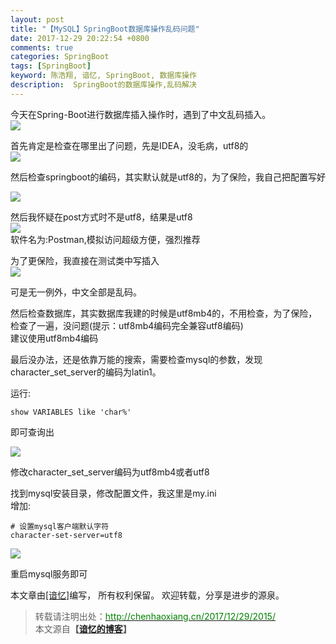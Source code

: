 ```yaml
---
layout: post
title: "【MySQL】SpringBoot数据库操作乱码问题"
date: 2017-12-29 20:22:54 +0800
comments: true
categories: SpringBoot
tags: [SpringBoot]
keyword: 陈浩翔, 谙忆, SpringBoot, 数据库操作
description:  SpringBoot的数据库操作,乱码解决
---
```


今天在Spring-Boot进行数据库插入操作时，遇到了中文乱码插入。    
![](https://i.imgur.com/FgEyjqk.png)  

首先肯定是检查在哪里出了问题，先是IDEA，没毛病，utf8的  
![](https://i.imgur.com/2cdHV8K.png)  

然后检查springboot的编码，其实默认就是utf8的，为了保险，我自己把配置写好  

![](https://i.imgur.com/PvM5AdF.png)  

然后我怀疑在post方式时不是utf8，结果是utf8  
![](https://i.imgur.com/SCZKlpn.png)  
软件名为:Postman,模拟访问超级方便，强烈推荐  

为了更保险，我直接在测试类中写插入  
![](https://i.imgur.com/CGIvmNx.png)  

可是无一例外，中文全部是乱码。  

然后检查数据库，其实数据库我建的时候是utf8mb4的，不用检查，为了保险，检查了一遍，没问题(提示：utf8mb4编码完全兼容utf8编码)  
建议使用utf8mb4编码  

最后没办法，还是依靠万能的搜索，需要检查mysql的参数，发现character_set_server的编码为latin1。  

运行:
```
show VARIABLES like 'char%'
```
即可查询出  

![](https://i.imgur.com/Qo557ME.png)  

修改character_set_server编码为utf8mb4或者utf8  

找到mysql安装目录，修改配置文件，我这里是my.ini  
增加:
```
# 设置mysql客户端默认字符
character-set-server=utf8
```
  
![](https://i.imgur.com/lq9BdfX.png)  

重启mysql服务即可  

本文章由<a href="chenhaoxiang" target='_blank'>[谙忆]</a>编写， 所有权利保留。 
欢迎转载，分享是进步的源泉。
<blockquote cite='陈浩翔'>
<p background-color='#D3D3D3'>转载请注明出处：<a href='http://chenhaoxiang.cn/2017/12/29/2015/'><font color="green">http://chenhaoxiang.cn/2017/12/29/2015/</font></a><br>
本文源自<strong>【<a href='http://chenhaoxiang.cn' target='_blank'>谙忆的博客</a>】</strong></p>
</blockquote>
